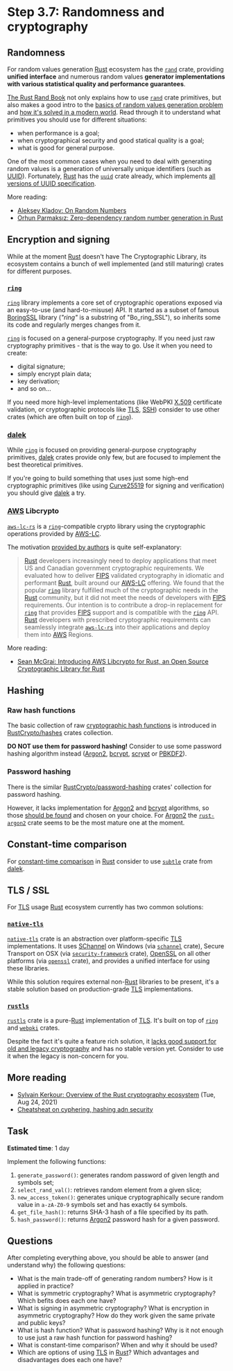 Step 3.7: Randomness and cryptography
=====================================




## Randomness

For random values generation [Rust] ecosystem has the [`rand`] crate, providing __unified interface__ and numerous random values __generator implementations with various statistical quality and performance guarantees__.

[The Rust Rand Book] not only explains how to use [`rand`] crate primitives, but also makes a good intro to the [basics of random values generation problem][1] and [how it's solved in a modern world][2]. Read through it to understand what primitives you should use for different situations:
- when performance is a goal;
- when cryptographical security and good statical quality is a goal;
- what is good for general purpose.

One of the most common cases when you need to deal with generating random values is a generation of universally unique identifiers (such as [UUID]). Fortunately, [Rust] has the [`uuid`] crate already, which implements [all versions of UUID specification][3].

More reading:
- [Aleksey Kladov: On Random Numbers][20]
- [Orhun Parmaksız: Zero-dependency random number generation in Rust][17]




## Encryption and signing

While at the moment [Rust] doesn't have The Cryptographic Library, its ecosystem contains a bunch of well implemented (and still maturing) crates for different purposes.


### [`ring`]

[`ring`] library implements a core set of cryptographic operations exposed via an easy-to-use (and hard-to-misuse) API. It started as a subset of famous [BoringSSL] library (_"ring"_ is a substring of "Bo_ring_SSL"), so inherits some its code and regularly merges changes from it.

[`ring`] is focused on a general-purpose cryptography. If you need just raw cryptography primitives - that is the way to go. Use it when you need to create:
- digital signature;
- simply encrypt plain data;
- key derivation;
- and so on...

If you need more high-level implementations (like WebPKI [X.509] certificate validation, or cryptographic protocols like [TLS], [SSH]) consider to use other crates (which are often built on top of [`ring`]).


### [dalek]

While [`ring`] is focused on providing general-purpose cryptography primitives, [dalek] crates provide only few, but are focused to implement the best theoretical primitives.

If you're going to build something that uses just some high-end cryptographic primitives (like using [Curve25519] for signing and verification) you should give [dalek] a try.


### [AWS] Libcrypto

[`aws-lc-rs`] is a [`ring`]-compatible crypto library using the cryptographic operations provided by [AWS-LC].

The motivation [provided by authors][18] is quite self-explanatory:
> [Rust] developers increasingly need to deploy applications that meet US and Canadian government cryptographic requirements. We evaluated how to deliver [FIPS] validated cryptography in idiomatic and performant [Rust], built around our [AWS-LC] offering. We found that the popular [`ring`] library fulfilled much of the cryptographic needs in the [Rust] community, but it did not meet the needs of developers with [FIPS] requirements. Our intention is to contribute a drop-in replacement for [`ring`] that provides [FIPS] support and is compatible with the [`ring`] API. [Rust] developers with prescribed cryptographic requirements can seamlessly integrate [`aws-lc-rs`] into their applications and deploy them into [AWS] Regions.

More reading:
- [Sean McGrai: Introducing AWS Libcrypto for Rust, an Open Source Cryptographic Library for Rust][19]




## Hashing


### Raw hash functions

The basic collection of raw [cryptographic hash functions][11] is introduced in [RustCrypto/hashes] crates collection.

__DO NOT use them for password hashing!__ Consider to use some password hashing algorithm instead ([Argon2], [bcrypt], [scrypt] or [PBKDF2]).


### Password hashing

There is the similar [RustCrypto/password-hashing] crates' collection for password hashing.

However, it lacks implementation for [Argon2] and [bcrypt] algorithms, so those [should be found][12] and chosen on your choice. For [Argon2] the [`rust-argon2`] crate seems to be the most mature one at the moment.




## Constant-time comparison

For [constant-time comparison][13] in [Rust] consider to use [`subtle`] crate from [dalek].




## TLS / SSL

For [TLS] usage [Rust] ecosystem currently has two common solutions:


### [`native-tls`]

[`native-tls`] crate is an abstraction over platform-specific [TLS] implementations. It uses [SChannel] on Windows (via [`schannel`] crate), Secure Transport on OSX (via [`security-framework`] crate), [OpenSSL] on all other platforms (via [`openssl`] crate), and provides a unified interface for using these libraries.

While this solution requires external non-[Rust] libraries to be present, it's a stable solution based on production-grade [TLS] implementations.


### [`rustls`]

[`rustls`] crate is a pure-[Rust] implementation of [TLS]. It's built on top of [`ring`] and [`webpki`] crates.

Despite the fact it's quite a feature rich solution, it [lacks good support for old and legacy cryptography][14] and has no stable version yet. Consider to use it when the legacy is non-concern for you.




## More reading

- [Sylvain Kerkour: Overview of the Rust cryptography ecosystem][15] (Tue, Aug 24, 2021)
- [Cheatsheat on cyphering, hashing adn security][16]



## Task

__Estimated time__: 1 day




Implement the following functions:
1. `generate_password()`: generates random password of given length and symbols set;
2. `select_rand_val()`: retrieves random element from a given slice;
3. `new_access_token()`: generates unique cryptographically secure random value in `a-zA-Z0-9` symbols set and has exactly `64` symbols.
4. `get_file_hash()`: returns SHA-3 hash of a file specified by its path.
5. `hash_password()`: returns [Argon2] password hash for a given password.




## Questions

After completing everything above, you should be able to answer (and understand why) the following questions:
- What is the main trade-off of generating random numbers? How is it applied in practice?
- What is symmetric cryptography? What is asymmetric cryptography? Which befits does each one have? 
- What is signing in asymmetric cryptography? What is encryption in asymmetric cryptography? How do they work given the same private and public keys?
- What is hash function? What is password hashing? Why is it not enough to use just a raw hash function for password hashing?
- What is constant-time comparison? When and why it should be used?
- Which are options of using [TLS] in [Rust]? Which advantages and disadvantages does each one have?




[`aws-lc-rs`]: https://docs.rs/aws-lc-rs
[`native-tls`]: https://docs.rs/native-tls
[`openssl`]: https://docs.rs/openssl
[`rand`]: https://docs.rs/rand
[`ring`]: https://docs.rs/ring
[`rust-argon2`]: https://docs.rs/rust-argon2
[`rustls`]: https://docs.rs/rustls
[`schannel`]: https://docs.rs/schannel
[`security-framework`]: https://docs.rs/security-framework
[`subtle`]: https://docs.rs/subtle
[`uuid`]: https://docs.rs/uuid
[`webpki`]: https://docs.rs/webpki
[Argon2]: https://en.wikipedia.org/wiki/Argon2
[AWS]: https://aws.amazon.com
[AWS-LC]: https://github.com/awslabs/aws-lc
[bcrypt]: https://en.wikipedia.org/wiki/Bcrypt
[BoringSSL]: https://github.com/google/boringssl
[Curve25519]: https://en.wikipedia.org/wiki/Curve25519
[dalek]: https://dalek.rs
[FIPS]: https://en.wikipedia.org/wiki/Federal_Information_Processing_Standards
[OpenSSL]: https://en.wikipedia.org/wiki/OpenSSL
[PBKDF2]: https://en.wikipedia.org/wiki/PBKDF2
[Rust]: https://www.rust-lang.org
[RustCrypto/hashes]: https://github.com/RustCrypto/hashes
[RustCrypto/password-hashing]: https://github.com/RustCrypto/password-hashing
[SChannel]: https://en.wikipedia.org/wiki/Security_Support_Provider_Interface
[scrypt]: https://en.wikipedia.org/wiki/Scrypt
[SSH]: https://en.wikipedia.org/wiki/Secure_Shell
[The Rust Rand Book]: https://rust-random.github.io/book
[TLS]: https://en.wikipedia.org/wiki/Transport_Layer_Security
[UUID]: https://en.wikipedia.org/wiki/Universally_unique_identifier
[X.509]: https://en.wikipedia.org/wiki/X.509

[1]: https://rust-random.github.io/book/guide-data.html
[2]: https://rust-random.github.io/book/guide-gen.html
[3]: https://en.wikipedia.org/wiki/Universally_unique_identifier#Versions
[11]: https://en.wikipedia.org/wiki/Cryptographic_hash_function
[12]: https://crates.io/search?q=argon2
[13]: https://codahale.com/a-lesson-in-timing-attacks
[14]: https://docs.rs/rustls/#non-features
[15]: https://kerkour.com/blog/rust-cryptography-ecosystem
[16]: https://cheatsheetseries.owasp.org/index.html
[17]: https://blog.orhun.dev/zero-deps-random-in-rust
[18]: https://github.com/awslabs/aws-lc-rs#motivation
[19]: https://aws.amazon.com/blogs/opensource/introducing-aws-libcrypto-for-rust-an-open-source-cryptographic-library-for-rust
[20]: https://matklad.github.io/2023/01/04/on-random-numbers.html 

